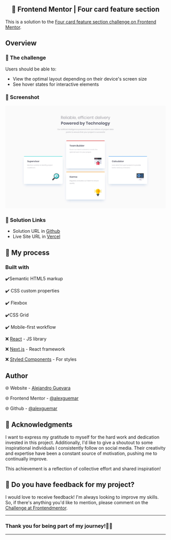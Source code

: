 <div align="center">
<h2>🎯 Frontend Mentor | Four card feature section </h2>
</div>

This is a solution to the [Four card feature section challenge on Frontend Mentor](https://www.frontendmentor.io/challenges/four-card-feature-section-weK1eFYK).

## Overview

### 📁 The challenge

Users should be able to:

- View the optimal layout depending on their device's screen size
- See hover states for interactive elements

### 📸 Screenshot

![Catura de pantalla de la solución](./assets/design/desktop-design.jpg)

### 🔗 Solution Links

- Solution URL in [Github](https://github.com/alexguemar/frontendmentor-four-card-feature)
- Live Site URL in [Vercel](https://frontendmentor-four-card-feature-beta.vercel.app/)

## 🚀 My process

### Built with

✔️Semantic HTML5 markup

✔️ CSS custom properties

✔️ Flexbox

✔️CSS Grid

✔️ Mobile-first workflow

❌ [React](https://reactjs.org/) - JS library

❌ [Next.js](https://nextjs.org/) - React framework

❌ [Styled Components](https://styled-components.com/) - For styles

## Author

<a href="https://www.frontendmentor.io/profile/alexguemar" target="_blank">
</a>

🌐 Website - [Alejandro Guevara](https://www.frontendmentor.io/profile/alexguemar)

🌐 Frontend Mentor - [@alexguemar](https://www.frontendmentor.io/profile/alexguemar)

🌐 Github - [@alexguemar](https://github.com/alexguemar)

## 🌟 Acknowledgments

I want to express my gratitude to myself for the hard work and dedication invested in this project. Additionally, I'd like to give a shoutout to some inspirational individuals I consistently follow on social media. Their creativity and expertise have been a constant source of motivation, pushing me to continually improve.

This achievement is a reflection of collective effort and shared inspiration!

## 🤗 Do you have feedback for my project?

I would love to receive feedback! I'm always looking to improve my skills. So, if there's anything you'd like to mention, please comment on the [Challenge at Frontendmentor](https://www.frontendmentor.io/solutions/four-card-feature-section-ABR5N5xolv).

---

### **Thank you for being part of my journey!🌟🙌**

---

